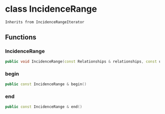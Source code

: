 # class IncidenceRange


```cpp
Inherits from IncidenceRangeIterator
```



## Functions

### IncidenceRange

```cpp
public void IncidenceRange(const Relationships & relationships, const uuid & component_id)
```


### begin

```cpp
public const IncidenceRange & begin()
```


### end

```cpp
public const IncidenceRange & end()
```




